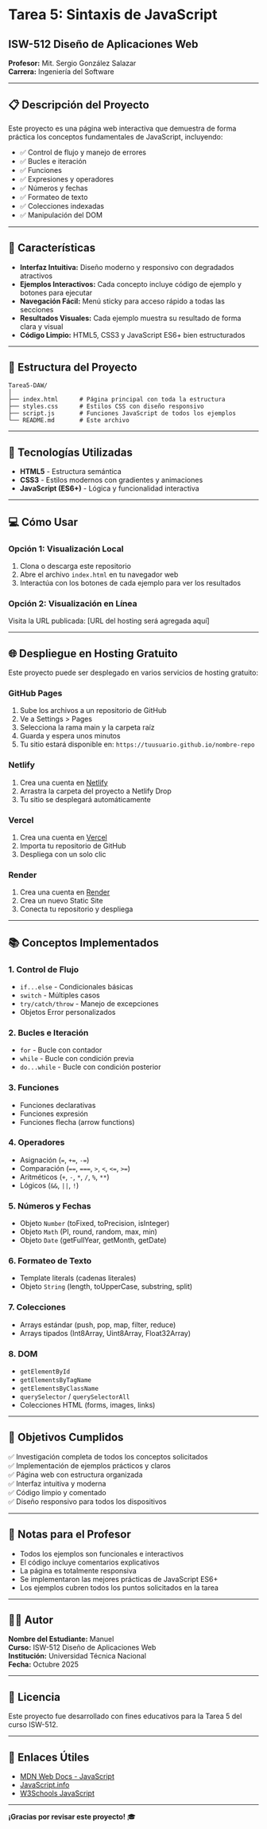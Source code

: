 # Tarea 5: Sintaxis de JavaScript

## ISW-512 Diseño de Aplicaciones Web
**Profesor:** Mit. Sergio González Salazar  
**Carrera:** Ingeniería del Software

---

## 📋 Descripción del Proyecto

Este proyecto es una página web interactiva que demuestra de forma práctica los conceptos fundamentales de JavaScript, incluyendo:

- ✅ Control de flujo y manejo de errores
- ✅ Bucles e iteración
- ✅ Funciones
- ✅ Expresiones y operadores
- ✅ Números y fechas
- ✅ Formateo de texto
- ✅ Colecciones indexadas
- ✅ Manipulación del DOM

---

## 🚀 Características

- **Interfaz Intuitiva:** Diseño moderno y responsivo con degradados atractivos
- **Ejemplos Interactivos:** Cada concepto incluye código de ejemplo y botones para ejecutar
- **Navegación Fácil:** Menú sticky para acceso rápido a todas las secciones
- **Resultados Visuales:** Cada ejemplo muestra su resultado de forma clara y visual
- **Código Limpio:** HTML5, CSS3 y JavaScript ES6+ bien estructurados

---

## 📁 Estructura del Proyecto

```
Tarea5-DAW/
│
├── index.html      # Página principal con toda la estructura
├── styles.css      # Estilos CSS con diseño responsivo
├── script.js       # Funciones JavaScript de todos los ejemplos
└── README.md       # Este archivo
```

---

## 🎨 Tecnologías Utilizadas

- **HTML5** - Estructura semántica
- **CSS3** - Estilos modernos con gradientes y animaciones
- **JavaScript (ES6+)** - Lógica y funcionalidad interactiva

---

## 💻 Cómo Usar

### Opción 1: Visualización Local

1. Clona o descarga este repositorio
2. Abre el archivo `index.html` en tu navegador web
3. Interactúa con los botones de cada ejemplo para ver los resultados

### Opción 2: Visualización en Línea

Visita la URL publicada: [URL del hosting será agregada aquí]

---

## 🌐 Despliegue en Hosting Gratuito

Este proyecto puede ser desplegado en varios servicios de hosting gratuito:

### GitHub Pages
1. Sube los archivos a un repositorio de GitHub
2. Ve a Settings > Pages
3. Selecciona la rama main y la carpeta raíz
4. Guarda y espera unos minutos
5. Tu sitio estará disponible en: `https://tuusuario.github.io/nombre-repo`

### Netlify
1. Crea una cuenta en [Netlify](https://www.netlify.com/)
2. Arrastra la carpeta del proyecto a Netlify Drop
3. Tu sitio se desplegará automáticamente

### Vercel
1. Crea una cuenta en [Vercel](https://vercel.com/)
2. Importa tu repositorio de GitHub
3. Despliega con un solo clic

### Render
1. Crea una cuenta en [Render](https://render.com/)
2. Crea un nuevo Static Site
3. Conecta tu repositorio y despliega

---

## 📚 Conceptos Implementados

### 1. Control de Flujo
- `if...else` - Condicionales básicas
- `switch` - Múltiples casos
- `try/catch/throw` - Manejo de excepciones
- Objetos Error personalizados

### 2. Bucles e Iteración
- `for` - Bucle con contador
- `while` - Bucle con condición previa
- `do...while` - Bucle con condición posterior

### 3. Funciones
- Funciones declarativas
- Funciones expresión
- Funciones flecha (arrow functions)

### 4. Operadores
- Asignación (`=`, `+=`, `-=`)
- Comparación (`==`, `===`, `>`, `<`, `<=`, `>=`)
- Aritméticos (`+`, `-`, `*`, `/`, `%`, `**`)
- Lógicos (`&&`, `||`, `!`)

### 5. Números y Fechas
- Objeto `Number` (toFixed, toPrecision, isInteger)
- Objeto `Math` (PI, round, random, max, min)
- Objeto `Date` (getFullYear, getMonth, getDate)

### 6. Formateo de Texto
- Template literals (cadenas literales)
- Objeto `String` (length, toUpperCase, substring, split)

### 7. Colecciones
- Arrays estándar (push, pop, map, filter, reduce)
- Arrays tipados (Int8Array, Uint8Array, Float32Array)

### 8. DOM
- `getElementById`
- `getElementsByTagName`
- `getElementsByClassName`
- `querySelector` / `querySelectorAll`
- Colecciones HTML (forms, images, links)

---

## 🎯 Objetivos Cumplidos

✅ Investigación completa de todos los conceptos solicitados  
✅ Implementación de ejemplos prácticos y claros  
✅ Página web con estructura organizada  
✅ Interfaz intuitiva y moderna  
✅ Código limpio y comentado  
✅ Diseño responsivo para todos los dispositivos  

---

## 📝 Notas para el Profesor

- Todos los ejemplos son funcionales e interactivos
- El código incluye comentarios explicativos
- La página es totalmente responsiva
- Se implementaron las mejores prácticas de JavaScript ES6+
- Los ejemplos cubren todos los puntos solicitados en la tarea

---

## 👨‍💻 Autor

**Nombre del Estudiante:** Manuel  
**Curso:** ISW-512 Diseño de Aplicaciones Web  
**Institución:** Universidad Técnica Nacional  
**Fecha:** Octubre 2025

---

## 📄 Licencia

Este proyecto fue desarrollado con fines educativos para la Tarea 5 del curso ISW-512.

---

## 🔗 Enlaces Útiles

- [MDN Web Docs - JavaScript](https://developer.mozilla.org/es/docs/Web/JavaScript)
- [JavaScript.info](https://javascript.info/)
- [W3Schools JavaScript](https://www.w3schools.com/js/)

---

**¡Gracias por revisar este proyecto!** 🎓
